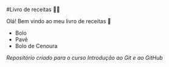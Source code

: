 #Livro de receitas :man_cook:

Olá! Bem vindo ao meu livro de receitas :wave:

- Bolo
- Pavê
- Bolo de Cenoura


*Repositório criado para o curso Introdução ao Git e ao GitHub*

